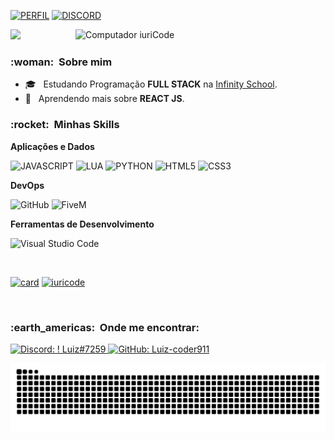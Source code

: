 [![PERFIL](https://img.shields.io/badge/perfil%20-%23323330.svg?&style=for-the-badge&logoColor=black&color=FF0080)](https://github.com/Luiz-coder911)
[![DISCORD](https://img.shields.io/badge/discord%20-%23323330.svg?&style=for-the-badge&logoColor=white&color=5865F2)](https://discord.gg/w7nfRHdz9w)


<img src="https://raw.githubusercontent.com/MicaelliMedeiros/micaellimedeiros/master/image/computer-illustration.png" min-width="400px" max-width="400px" width="400px" align="right" alt="Computador iuriCode">

![](https://komarev.com/ghpvc/?username=Luiz-coder911&color=006bed)

<h3> :woman: &nbsp;Sobre mim </h3>



- 🎓 &nbsp; Estudando Programação **FULL STACK** na <a href="https://infinityschool.com.br">Infinity School</a>.
- 🌱 &nbsp; Aprendendo mais sobre **REACT JS**.

<h3> :rocket: &nbsp;Minhas Skills </h3>

**Aplicações e Dados**

![JAVASCRIPT](https://img.shields.io/badge/-JAVASCRIPT-333333?style=flat&logo=JavaScript)
![LUA](https://img.shields.io/badge/-LUA-333333?style=flit&logo=lua&logoColor=1572B6)
![PYTHON](https://img.shields.io/badge/-PYTHON-333333?style=flit&logo=python)
![HTML5](https://img.shields.io/badge/-HTML5-333333?style=flit&logo=html5)
![CSS3](https://img.shields.io/badge/-CSS3-333333?style=flit&logo=css3)
![]()
![]()
![]()

**DevOps**

  ![GitHub](https://img.shields.io/badge/-GitHub-333333?style=flat&logo=github)
  ![FiveM](https://img.shields.io/badge/-FiveM-333333?style=flat&logo=fivem)

**Ferramentas de Desenvolvimento**

  ![Visual Studio Code](https://img.shields.io/badge/-Visual%20Studio%20Code-333333?style=flat&logo=visual-studio-code&logoColor=007ACC)

<br/>

[![card](https://github-readme-stats.vercel.app/api?username=Luiz-coder911&theme=radical&show_icons=true)](https://github.com/Luiz-coder911)
[![iuricode](https://github-readme-stats.vercel.app/api/top-langs/?username=Luiz-coder911&hide=html&layout=compact=true&theme=radical)](https://github.com/Luiz-coder911)

<br/>

<h3> :earth_americas: &nbsp;Onde me encontrar: </h3> 

[![Discord: ! Luiz#7259](https://img.shields.io/badge/-!%20Luiz%207259-006bed?style=flat-square&logo=Discord&logoColor=white&color=5865F2&link=https://discord.gg/w7nfRHdz9w)
](https://discord.gg/w7nfRHdz9w)
[![GitHub: Luiz-coder911]( https://img.shields.io/github/followers/Luiz-coder911?label=follow&style=social)](https://github.com/Luiz-coder911)


![Snake animation](https://github.com/Luiz-coder911/Luiz-coder911/blob/output/github-contribution-grid-snake.svg)
